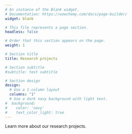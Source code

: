 ```yaml
---
# An instance of the Blank widget.
# Documentation: https://wowchemy.com/docs/page-builder/
widget: blank

# This file represents a page section.
headless: false

# Order that this section appears on the page.
weight: 1

# Section title
title: Research projects

# Section subtitle
#subtitle: test subtitle

# Section design
design:
  # Use a 1-column layout
  columns: "1"
  # Use a dark navy background with light text.
#  background:
#    color: 'navy'
#    text_color_light: true
---
```


Learn more about our research projects.
